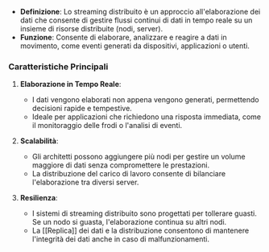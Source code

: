 - **Definizione**: Lo streaming distribuito è un approccio all'elaborazione dei dati che consente di gestire flussi continui di dati in tempo reale su un insieme di risorse distribuite (nodi, server).
- **Funzione**: Consente di elaborare, analizzare e reagire a dati in movimento, come eventi generati da dispositivi, applicazioni o utenti.
### **Caratteristiche Principali**

1. **Elaborazione in Tempo Reale**:
    
    - I dati vengono elaborati non appena vengono generati, permettendo decisioni rapide e tempestive.
    - Ideale per applicazioni che richiedono una risposta immediata, come il monitoraggio delle frodi o l'analisi di eventi.
2. **Scalabilità**:
    
    - Gli architetti possono aggiungere più nodi per gestire un volume maggiore di dati senza compromettere le prestazioni.
    - La distribuzione del carico di lavoro consente di bilanciare l'elaborazione tra diversi server.
3. **Resilienza**:
    
    - I sistemi di streaming distribuito sono progettati per tollerare guasti. Se un nodo si guasta, l'elaborazione continua su altri nodi.
    - La [[Replica]] dei dati e la distribuzione consentono di mantenere l'integrità dei dati anche in caso di malfunzionamenti.


